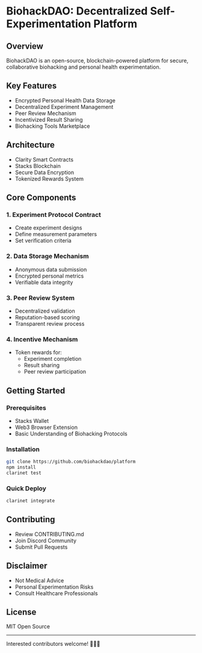 # BiohackDAO: Decentralized Self-Experimentation Platform

## Overview
BiohackDAO is an open-source, blockchain-powered platform for secure, collaborative biohacking and personal health experimentation.

## Key Features
- Encrypted Personal Health Data Storage
- Decentralized Experiment Management
- Peer Review Mechanism
- Incentivized Result Sharing
- Biohacking Tools Marketplace

## Architecture
- Clarity Smart Contracts
- Stacks Blockchain
- Secure Data Encryption
- Tokenized Rewards System

## Core Components

### 1. Experiment Protocol Contract
- Create experiment designs
- Define measurement parameters
- Set verification criteria

### 2. Data Storage Mechanism
- Anonymous data submission
- Encrypted personal metrics
- Verifiable data integrity

### 3. Peer Review System
- Decentralized validation
- Reputation-based scoring
- Transparent review process

### 4. Incentive Mechanism
- Token rewards for:
    * Experiment completion
    * Result sharing
    * Peer review participation

## Getting Started

### Prerequisites
- Stacks Wallet
- Web3 Browser Extension
- Basic Understanding of Biohacking Protocols

### Installation
```bash
git clone https://github.com/biohackdao/platform
npm install
clarinet test
```

### Quick Deploy
```bash
clarinet integrate
```

## Contributing
- Review CONTRIBUTING.md
- Join Discord Community
- Submit Pull Requests

## Disclaimer
- Not Medical Advice
- Personal Experimentation Risks
- Consult Healthcare Professionals

## License
MIT Open Source

---

Interested contributors welcome! 🧬🔬🚀
